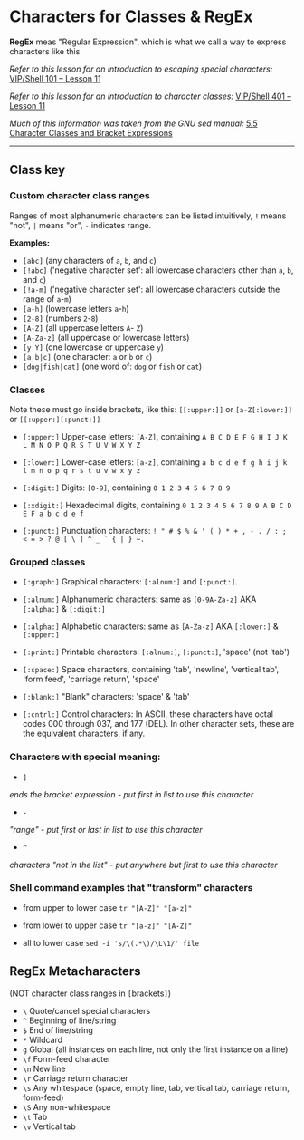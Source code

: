 # Characters for Classes & RegEx
**RegEx** meas "Regular Expression", which is what we call a way to express characters like this

*Refer to this lesson for an introduction to escaping special characters:* [VIP/Shell 101 – Lesson 11](https://github.com/inkVerb/vip/blob/master/101-shell/Lesson-11.md)

*Refer to this lesson for an introduction to character classes:* [VIP/Shell 401 – Lesson 11](https://github.com/inkVerb/vip/blob/master/401-shell/Lesson-11.md)

*Much of this information was taken from the GNU sed manual:* [5.5 Character Classes and Bracket Expressions](https://www.gnu.org/software/sed/manual/html_node/Character-Classes-and-Bracket-Expressions.html)
___
## Class key

### Custom character class ranges

Ranges of most alphanumeric characters can be listed intuitively, `!` means "not", `|` means "or", `-` indicates range.

**Examples:**
- `[abc]` (any characters of `a`, `b`, and `c`)
- `[!abc]` ('negative character set': all lowercase characters other than `a`, `b`, and `c`)
- `[!a-m]` ('negative character set': all lowercase characters outside the range of `a`-`m`)
- `[a-h]` (lowercase letters `a`-`h`)
- `[2-8]` (numbers `2`-`8`)
- `[A-Z]` (all uppercase letters `A`- `Z`)
- `[A-Za-z]` (all uppercase or lowercase letters)
- `[y|Y]` (one lowercase or uppercase `y`)
- `[a|b|c]` (one character: `a` or `b` or `c`)
- `[dog|fish|cat]` (one word of: `dog` or `fish` or `cat`)

### Classes
Note these must go inside brackets, like this: `[[:upper:]]` or `[a-Z[:lower:]]` or `[[:upper:][:punct:]]`

- `[:upper:]`
Upper-case letters: `[A-Z]`, containing `A B C D E F G H I J K L M N O P Q R S T U V W X Y Z`

- `[:lower:]`
Lower-case letters: `[a-z]`, containing `a b c d e f g h i j k l m n o p q r s t u v w x y z`

- `[:digit:]`
Digits: `[0-9]`, containing `0 1 2 3 4 5 6 7 8 9`

- `[:xdigit:]`
Hexadecimal digits, containing `0 1 2 3 4 5 6 7 8 9 A B C D E F a b c d e f`

- `[:punct:]`
Punctuation characters: ``! " # $ % & ' ( ) * + , - . / : ; < = > ? @ [ \ ] ^ _ ` { | } ~. ``

### Grouped classes

- `[:graph:]`
Graphical characters: `[:alnum:]` and `[:punct:]`.

- `[:alnum:]`
Alphanumeric characters: same as `[0-9A-Za-z]` AKA `[:alpha:]` & `[:digit:]`

- `[:alpha:]`
Alphabetic characters: same as `[A-Za-z]` AKA `[:lower:]` & `[:upper:]`

- `[:print:]`
Printable characters: `[:alnum:]`, `[:punct:]`, 'space' (not 'tab')

- `[:space:]`
Space characters, containing 'tab', 'newline', 'vertical tab', 'form feed', 'carriage return', 'space'

- `[:blank:]`
"Blank" characters: 'space' & 'tab'

- `[:cntrl:]`
Control characters: In ASCII, these characters have octal codes 000 through 037, and 177 (DEL). In other character sets, these are the equivalent characters, if any.

### Characters with special meaning:

- `]`

*ends the bracket expression - put first in list to use this character*

- `-`

*"range" - put first or last in list to use this character*

- `^`

*characters "not in the list" - put anywhere but first to use this character*

### Shell command examples that "transform" characters

- from upper to lower case
`tr "[A-Z]" "[a-z]"`

- from lower to upper case
`tr "[a-z]" "[A-Z]"`

- all to lower case
`sed -i 's/\(.*\)/\L\1/' file`

## RegEx Metacharacters
(NOT character class ranges in `[`brackets`]`)

- `\` Quote/cancel special characters
- `^` Beginning of line/string
- `$` End of line/string
- `*` Wildcard
- `g` Global (all instances on each line, not only the first instance on a line)
- `\f` Form-feed character
- `\n` New line
- `\r` Carriage return character
- `\s` Any whitespace (space, empty line, tab, vertical tab, carriage return, form-feed)
- `\S` Any non-whitespace
- `\t` Tab
- `\v` Vertical tab
